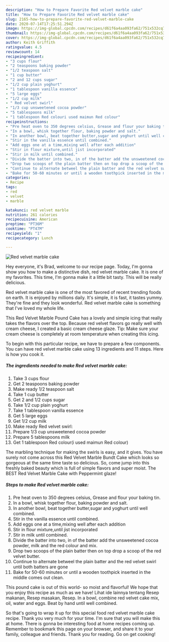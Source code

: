 ```yaml
---
description: "How to Prepare Favorite Red velvet marble cake"
title: "How to Prepare Favorite Red velvet marble cake"
slug: 2165-how-to-prepare-favorite-red-velvet-marble-cake
date: 2020-07-14T17:25:51.294Z
image: https://img-global.cpcdn.com/recipes/d61f6a4aa093fa62/751x532cq70/red-velvet-marble-cake-recipe-main-photo.jpg
thumbnail: https://img-global.cpcdn.com/recipes/d61f6a4aa093fa62/751x532cq70/red-velvet-marble-cake-recipe-main-photo.jpg
cover: https://img-global.cpcdn.com/recipes/d61f6a4aa093fa62/751x532cq70/red-velvet-marble-cake-recipe-main-photo.jpg
author: Keith Griffith
ratingvalue: 4.5
reviewcount: 14
recipeingredient:
- "3 cups flour"
- "2 teaspoons baking powder"
- "1/2 teaspoon salt"
- "1 cup butter"
- "2 and 12 cups sugar"
- "1/2 cup plain yoghurt"
- "1 tablespoon vanilla essence"
- "5 large eggs"
- "1/2 cup milk"
- " Red velvet swirl"
- "1/3 cup unsweetened cocoa powder"
- "5 tablespoons milk"
- "1 tablespoon Red colouri used maimun Red colour"
recipeinstructions:
- "Pre heat oven to 350 degrees celsius, Grease and flour your baking tin."
- "In a bowl, whisk together flour, baking powder and salt."
- "In another bowl, beat together butter,sugar and yoghurt until well combined."
- "Stir in the vanilla essence until combined."
- "Add eggs one at a time,mixing well after each addition"
- "Stir in flour mixture,until jist incorporated"
- "Stir in milk until combined."
- "Divide the batter into two, in of the batter add the unsweetened cocoa powder, milk and the red colour and mix."
- "Drop two scoops of the plain batter then on top drop a scoop of the red velvet butter."
- "Continue to alternate betweel the plain batter and the red velvet swirl until both batters are gone"
- "Bake for 50-60 minutes or until a wooden toothpick inserted in the middle comes out clean."
categories:
- Recipe
tags:
- red
- velvet
- marble

katakunci: red velvet marble 
nutrition: 261 calories
recipecuisine: American
preptime: "PT36M"
cooktime: "PT47M"
recipeyield: "1"
recipecategory: Lunch

---
```



![Red velvet marble cake](https://img-global.cpcdn.com/recipes/d61f6a4aa093fa62/751x532cq70/red-velvet-marble-cake-recipe-main-photo.jpg)

Hey everyone, it's Brad, welcome to our recipe page. Today, I'm gonna show you how to make a distinctive dish, red velvet marble cake. It is one of my favorites. This time, I'm gonna make it a little bit tasty. This will be really delicious.

Red velvet marble cake is one of the most favored of recent trending foods on earth. It is enjoyed by millions daily. It's simple, it is fast, it tastes yummy. They're fine and they look wonderful. Red velvet marble cake is something that I've loved my whole life.

This Red Velvet Marble Pound Cake has a lovely and simple icing that really takes the flavors over the top. Because red velvet flavors go really well with cream cheese, I created a basic cream cheese glaze. Tip: Make sure your cream cheese is completely at room temperature when creating this icing.


To begin with this particular recipe, we have to prepare a few components. You can have red velvet marble cake using 13 ingredients and 11 steps. Here is how you cook it.

<!--inarticleads1-->

##### The ingredients needed to make Red velvet marble cake:

1. Take 3 cups flour
1. Get 2 teaspoons baking powder
1. Make ready 1/2 teaspoon salt
1. Take 1 cup butter
1. Get 2 and 1/2 cups sugar
1. Take 1/2 cup plain yoghurt
1. Take 1 tablespoon vanilla essence
1. Get 5 large eggs
1. Get 1/2 cup milk
1. Make ready  Red velvet swirl:
1. Prepare 1/3 cup unsweetened cocoa powder
1. Prepare 5 tablespoons milk
1. Get 1 tablespoon Red colour(i used maimun Red colour)


The marbling technique for making the swirls is easy, and it gives. You have surely not come across this Red Velvet Marble Bundt Cake which looks so gorgeous at the same time taste so delicious. So, come jump into this freshly baked beauty which is full of simple flavors and super moist. The BEST Red Velvet Marble Cake with Peppermint glaze! 

<!--inarticleads2-->

##### Steps to make Red velvet marble cake:

1. Pre heat oven to 350 degrees celsius, Grease and flour your baking tin.
1. In a bowl, whisk together flour, baking powder and salt.
1. In another bowl, beat together butter,sugar and yoghurt until well combined.
1. Stir in the vanilla essence until combined.
1. Add eggs one at a time,mixing well after each addition
1. Stir in flour mixture,until jist incorporated
1. Stir in milk until combined.
1. Divide the batter into two, in of the batter add the unsweetened cocoa powder, milk and the red colour and mix.
1. Drop two scoops of the plain batter then on top drop a scoop of the red velvet butter.
1. Continue to alternate betweel the plain batter and the red velvet swirl until both batters are gone
1. Bake for 50-60 minutes or until a wooden toothpick inserted in the middle comes out clean.


This pound cake is out of this world- so moist and flavorful! We hope that you enjoy this recipe as much as we have! Lihat ide lainnya tentang Resep makanan, Resep masakan, Resep. In a bowl, combine red velvet cake mix, oil, water and eggs. Beat by hand until well combined. 

So that's going to wrap it up for this special food red velvet marble cake recipe. Thank you very much for your time. I'm sure that you will make this at home. There is gonna be interesting food at home recipes coming up. Remember to bookmark this page on your browser, and share it to your family, colleague and friends. Thank you for reading. Go on get cooking!
